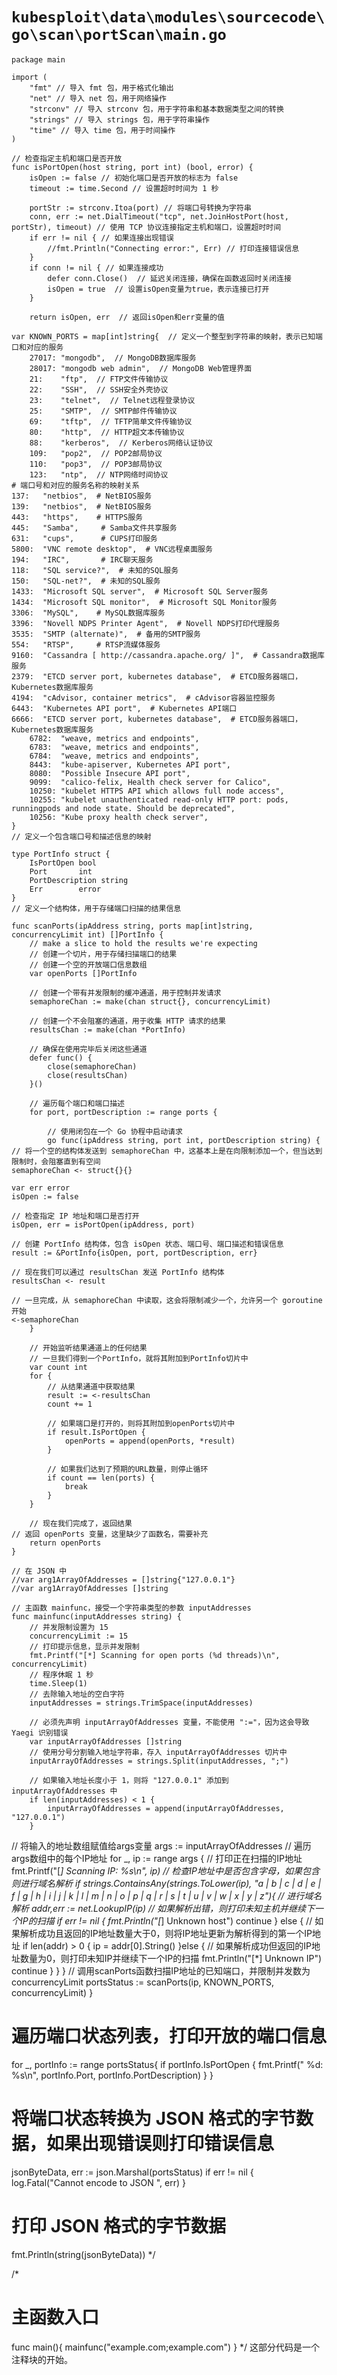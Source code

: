 # `kubesploit\data\modules\sourcecode\go\scan\portScan\main.go`

```
package main

import (
	"fmt" // 导入 fmt 包，用于格式化输出
	"net" // 导入 net 包，用于网络操作
	"strconv" // 导入 strconv 包，用于字符串和基本数据类型之间的转换
	"strings" // 导入 strings 包，用于字符串操作
	"time" // 导入 time 包，用于时间操作
)

// 检查指定主机和端口是否开放
func isPortOpen(host string, port int) (bool, error) {
	isOpen := false // 初始化端口是否开放的标志为 false
	timeout := time.Second // 设置超时时间为 1 秒

	portStr := strconv.Itoa(port) // 将端口号转换为字符串
	conn, err := net.DialTimeout("tcp", net.JoinHostPort(host, portStr), timeout) // 使用 TCP 协议连接指定主机和端口，设置超时时间
	if err != nil { // 如果连接出现错误
		//fmt.Println("Connecting error:", Err) // 打印连接错误信息
	}
	if conn != nil { // 如果连接成功
		defer conn.Close()  // 延迟关闭连接，确保在函数返回时关闭连接
		isOpen = true  // 设置isOpen变量为true，表示连接已打开
	}

	return isOpen, err  // 返回isOpen和err变量的值

var KNOWN_PORTS = map[int]string{  // 定义一个整型到字符串的映射，表示已知端口和对应的服务
	27017: "mongodb",  // MongoDB数据库服务
	28017: "mongodb web admin",  // MongoDB Web管理界面
	21:    "ftp",  // FTP文件传输协议
	22:    "SSH",  // SSH安全外壳协议
	23:    "telnet",  // Telnet远程登录协议
	25:    "SMTP",  // SMTP邮件传输协议
	69:    "tftp",  // TFTP简单文件传输协议
	80:    "http",  // HTTP超文本传输协议
	88:    "kerberos",  // Kerberos网络认证协议
	109:   "pop2",  // POP2邮局协议
	110:   "pop3",  // POP3邮局协议
	123:   "ntp",  // NTP网络时间协议
# 端口号和对应的服务名称的映射关系
137:   "netbios",  # NetBIOS服务
139:   "netbios",  # NetBIOS服务
443:   "https",    # HTTPS服务
445:   "Samba",     # Samba文件共享服务
631:   "cups",      # CUPS打印服务
5800:  "VNC remote desktop",  # VNC远程桌面服务
194:   "IRC",       # IRC聊天服务
118:   "SQL service?",  # 未知的SQL服务
150:   "SQL-net?",  # 未知的SQL服务
1433:  "Microsoft SQL server",  # Microsoft SQL Server服务
1434:  "Microsoft SQL monitor",  # Microsoft SQL Monitor服务
3306:  "MySQL",    # MySQL数据库服务
3396:  "Novell NDPS Printer Agent",  # Novell NDPS打印代理服务
3535:  "SMTP (alternate)",  # 备用的SMTP服务
554:   "RTSP",     # RTSP流媒体服务
9160:  "Cassandra [ http://cassandra.apache.org/ ]",  # Cassandra数据库服务
2379:  "ETCD server port, kubernetes database",  # ETCD服务器端口，Kubernetes数据库服务
4194:  "cAdvisor, container metrics",  # cAdvisor容器监控服务
6443:  "Kubernetes API port",  # Kubernetes API端口
6666:  "ETCD server port, kubernetes database",  # ETCD服务器端口，Kubernetes数据库服务
	6782:  "weave, metrics and endpoints",
	6783:  "weave, metrics and endpoints",
	6784:  "weave, metrics and endpoints",
	8443:  "kube-apiserver, Kubernetes API port",
	8080:  "Possible Insecure API port",
	9099:  "calico-felix, Health check server for Calico",
	10250: "kubelet HTTPS API which allows full node access",
	10255: "kubelet unauthenticated read-only HTTP port: pods, runningpods and node state. Should be deprecated",
	10256: "Kube proxy health check server",
}
// 定义一个包含端口号和描述信息的映射

type PortInfo struct {
	IsPortOpen bool
	Port       int
	PortDescription string
	Err        error
}
// 定义一个结构体，用于存储端口扫描的结果信息

func scanPorts(ipAddress string, ports map[int]string, concurrencyLimit int) []PortInfo {
	// make a slice to hold the results we're expecting
	// 创建一个切片，用于存储扫描端口的结果
	// 创建一个空的开放端口信息数组
	var openPorts []PortInfo

	// 创建一个带有并发限制的缓冲通道，用于控制并发请求
	semaphoreChan := make(chan struct{}, concurrencyLimit)

	// 创建一个不会阻塞的通道，用于收集 HTTP 请求的结果
	resultsChan := make(chan *PortInfo)

	// 确保在使用完毕后关闭这些通道
	defer func() {
		close(semaphoreChan)
		close(resultsChan)
	}()

	// 遍历每个端口和端口描述
	for port, portDescription := range ports {

		// 使用闭包在一个 Go 协程中启动请求
		go func(ipAddress string, port int, portDescription string) {
// 将一个空的结构体发送到 semaphoreChan 中，这基本上是在向限制添加一个，但当达到限制时，会阻塞直到有空间
semaphoreChan <- struct{}{}

var err error
isOpen := false

// 检查指定 IP 地址和端口是否打开
isOpen, err = isPortOpen(ipAddress, port)

// 创建 PortInfo 结构体，包含 isOpen 状态、端口号、端口描述和错误信息
result := &PortInfo{isOpen, port, portDescription, err}

// 现在我们可以通过 resultsChan 发送 PortInfo 结构体
resultsChan <- result

// 一旦完成，从 semaphoreChan 中读取，这会将限制减少一个，允许另一个 goroutine 开始
<-semaphoreChan
	}

	// 开始监听结果通道上的任何结果
	// 一旦我们得到一个PortInfo，就将其附加到PortInfo切片中
	var count int
	for {
		// 从结果通道中获取结果
		result := <-resultsChan
		count += 1

		// 如果端口是打开的，则将其附加到openPorts切片中
		if result.IsPortOpen {
			openPorts = append(openPorts, *result)
		}

		// 如果我们达到了预期的URL数量，则停止循环
		if count == len(ports) {
			break
		}
	}

	// 现在我们完成了，返回结果
// 返回 openPorts 变量，这里缺少了函数名，需要补充
	return openPorts
}

// 在 JSON 中
//var arg1ArrayOfAddresses = []string{"127.0.0.1"}
//var arg1ArrayOfAddresses []string

// 主函数 mainfunc，接受一个字符串类型的参数 inputAddresses
func mainfunc(inputAddresses string) {
	// 并发限制设置为 15
	concurrencyLimit := 15
	// 打印提示信息，显示并发限制
	fmt.Printf("[*] Scanning for open ports (%d threads)\n", concurrencyLimit)
	// 程序休眠 1 秒
	time.Sleep(1)
	// 去除输入地址的空白字符
	inputAddresses = strings.TrimSpace(inputAddresses)

	// 必须先声明 inputArrayOfAddresses 变量，不能使用 ":="，因为这会导致 Yaegi 识别错误
	var inputArrayOfAddresses []string
	// 使用分号分割输入地址字符串，存入 inputArrayOfAddresses 切片中
	inputArrayOfAddresses = strings.Split(inputAddresses, ";")

	// 如果输入地址长度小于 1，则将 "127.0.0.1" 添加到 inputArrayOfAddresses 中
	if len(inputAddresses) < 1 {
		inputArrayOfAddresses = append(inputArrayOfAddresses, "127.0.0.1")
	}
```

// 将输入的地址数组赋值给args变量
args := inputArrayOfAddresses
// 遍历args数组中的每个IP地址
for _, ip := range args {
    // 打印正在扫描的IP地址
    fmt.Printf("[*] Scanning IP: %s\n", ip)
    // 检查IP地址中是否包含字母，如果包含则进行域名解析
    if strings.ContainsAny(strings.ToLower(ip), "a | b | c | d | e | f | g | h | i | j | k | l | m | n | o | p | q | r | s | t | u | v | w | x | y | z"){
        // 进行域名解析
        addr,err := net.LookupIP(ip)
        // 如果解析出错，则打印未知主机并继续下一个IP的扫描
        if err != nil {
            fmt.Println("[*] Unknown host")
            continue
        } else {
            // 如果解析成功且返回的IP地址数量大于0，则将IP地址更新为解析得到的第一个IP地址
            if len(addr) > 0 {
                ip = addr[0].String()
            }else {
                // 如果解析成功但返回的IP地址数量为0，则打印未知IP并继续下一个IP的扫描
                fmt.Println("[*] Unknown IP")
                continue
            }
        }
    }
    // 调用scanPorts函数扫描IP地址的已知端口，并限制并发数为concurrencyLimit
    portsStatus := scanPorts(ip, KNOWN_PORTS, concurrencyLimit)
}
# 遍历端口状态列表，打印开放的端口信息
for _, portInfo := range portsStatus{
    if portInfo.IsPortOpen {
        fmt.Printf("    %d: %s\n", portInfo.Port, portInfo.PortDescription)
    }
}

# 将端口状态转换为 JSON 格式的字节数据，如果出现错误则打印错误信息
jsonByteData, err := json.Marshal(portsStatus)
if err != nil {
    log.Fatal("Cannot encode to JSON ", err)
}

# 打印 JSON 格式的字节数据
fmt.Println(string(jsonByteData))
*/

/*
# 主函数入口
func main(){
    mainfunc("example.com;example.com")
}
*/
这部分代码是一个注释块的开始。
```